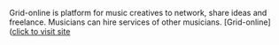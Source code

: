 Grid-online is platform for music creatives to network, share ideas and freelance.
Musicians can hire services of other musicians.
[Grid-online]([click to visit site](https://grid-online.netlify.app/)
